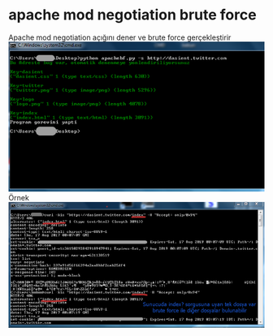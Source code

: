 # apache mod negotiation brute force<br>
Apache mod negotiation açığını dener ve brute force gerçekleştirir<br>
<img src=https://raw.githubusercontent.com/antichown/apachemodnegotiation/master/apache2.png>
Örnek 
<img src=https://raw.githubusercontent.com/antichown/apachemodnegotiation/master/twitte3.png>
